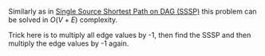 Similarly as in [Single Source Shortest Path on DAG (SSSP)](Single%20Source%20Shortest%20Path%20on%20DAG%20(SSSP).md) this problem can be solved in $O(V+E)$ complexity.

Trick here is to multiply all edge values by -1, then find the SSSP and then multiply the edge values by -1 again.